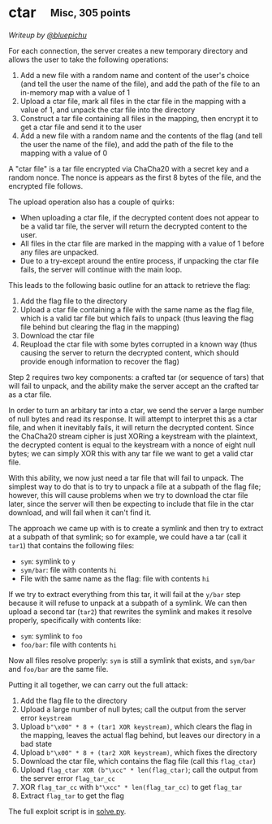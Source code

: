 # ctar&emsp;<sub><sup>Misc, 305 points</sup></sub>

_Writeup by [@bluepichu](https://github.com/bluepichu)_

For each connection, the server creates a new temporary directory and allows the user to take the following operations:
1. Add a new file with a random name and content of the user's choice (and tell the user the name of the file), and add the path of the file to an in-memory map with a value of 1
2. Upload a ctar file, mark all files in the ctar file in the mapping with a value of 1, and unpack the ctar file into the directory
3. Construct a tar file containing all files in the mapping, then encrypt it to get a ctar file and send it to the user
4. Add a new file with a random name and the contents of the flag (and tell the user the name of the file), and add the path of the file to the mapping with a value of 0

A "ctar file" is a tar file encrypted via ChaCha20 with a secret key and a random nonce.  The nonce is appears as the first 8 bytes of the file, and the encrypted file follows.

The upload operation also has a couple of quirks:
- When uploading a ctar file, if the decrypted content does not appear to be a valid tar file, the server will return the decrypted content to the user.
- All files in the ctar file are marked in the mapping with a value of 1 before any files are unpacked.
- Due to a try-except around the entire process, if unpacking the ctar file fails, the server will continue with the main loop.

This leads to the following basic outline for an attack to retrieve the flag:
1. Add the flag file to the directory
2. Upload a ctar file containing a file with the same name as the flag file, which is a valid tar file but which fails to unpack (thus leaving the flag file behind but clearing the flag in the mapping)
3. Download the ctar file
4. Reupload the ctar file with some bytes corrupted in a known way (thus causing the server to return the decrypted content, which should provide enough information to recover the flag)

Step 2 requires two key components: a crafted tar (or sequence of tars) that will fail to unpack, and the ability make the server accept an the crafted tar as a ctar file.

In order to turn an arbitary tar into a ctar, we send the server a large number of null bytes and read its response.  It will attempt to interpret this as a ctar file, and when it inevitably fails, it will return the decrypted content.  Since the ChaCha20 stream cipher is just XORing a keystream with the plaintext, the decrypted content is equal to the keystream with a nonce of eight null bytes; we can simply XOR this with any tar file we want to get a valid ctar file.

With this ability, we now just need a tar file that will fail to unpack.  The simplest way to do that is to try to unpack a file at a subpath of the flag file; however, this will cause problems when we try to download the ctar file later, since the server will then be expecting to include that file in the ctar download, and will fail when it can't find it.

The approach we came up with is to create a symlink and then try to extract at a subpath of that symlink; so for example, we could have a tar (call it `tar1`) that contains the following files:
- `sym`: symlink to `y`
- `sym/bar`: file with contents `hi`
- File with the same name as the flag: file with contents `hi`

If we try to extract everything from this tar, it will fail at the `y/bar` step because it will refuse to unpack at a subpath of a symlink.  We can then upload a second tar (`tar2`) that rewrites the symlink and makes it resolve properly, specifically with contents like:
- `sym`: symlink to `foo`
- `foo/bar`: file with contents `hi`

Now all files resolve properly: `sym` is still a symlink that exists, and `sym/bar` and `foo/bar` are the same file.

Putting it all together, we can carry out the full attack:
1. Add the flag file to the directory
2. Upload a large number of null bytes; call the output from the server error `keystream`
3. Upload `b"\x00" * 8 + (tar1 XOR keystream)`, which clears the flag in the mapping, leaves the actual flag behind, but leaves our directory in a bad state
4. Upload `b"\x00" * 8 + (tar2 XOR keystream)`, which fixes the directory
5. Download the ctar file, which contains the flag file (call this `flag_ctar`)
6. Upload `flag_ctar XOR (b"\xcc" * len(flag_ctar)`; call the output from the server error `flag_tar_cc`
7. XOR `flag_tar_cc` with `b"\xcc" * len(flag_tar_cc)` to get `flag_tar`
8. Extract `flag_tar` to get the flag

The full exploit script is in [solve.py](./solve.py).
